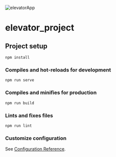 ![elevatorApp](https://user-images.githubusercontent.com/58046251/196736394-e52af7e5-d62c-41ea-a987-9f28d04b5809.gif)
# elevator_project

## Project setup
```
npm install
```

### Compiles and hot-reloads for development
```
npm run serve
```

### Compiles and minifies for production
```
npm run build
```

### Lints and fixes files
```
npm run lint
```

### Customize configuration
See [Configuration Reference](https://cli.vuejs.org/config/).
